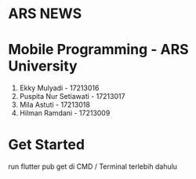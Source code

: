 # ARS NEWS

# Mobile Programming - ARS University
1. Ekky Mulyadi - 17213016
2. Puspita Nur Setiawati - 17213017
3. Mila Astuti - 17213018
4. Hilman Ramdani - 17213009

# Get Started
run flutter pub get di CMD / Terminal terlebih dahulu
